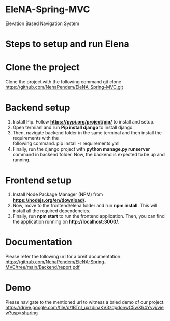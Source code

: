 # EleNA-Spring-MVC
Elevation Based Navigation System

# Steps to setup and run Elena

# Clone the project
Clone the project with the following command
git clone https://github.com/NehaPendem/EleNA-Spring-MVC.git

# Backend setup

1. Install Pip. Follow **https://pypi.org/project/pip/** to install and setup.
2. Open termianl and run **Pip install django** to install django.
3. Then, navigate backend folder in the same terminal and then install the requirements with the    
   following command.
    pip install -r requirements.yml
3. Finally, run the django project with **python manage.py runserver** command in backend folder. Now, the backend is expected to be up and running.

# Frontend setup

1. Install Node Package Manager (NPM) from **https://nodejs.org/en/download/**.
2. Now, move to the frontend/elena folder and run **npm install**. This will install all the required dependencies.
3. Finally, run **npm start** to run the frontend application. Then, you can find the application running on **http://localhost:3000/**.

# Documentation 
Please refer the following url for a breif documentation.
https://github.com/NehaPendem/EleNA-Spring-MVC/tree/main/Backend/report.pdf

# Demo 
Please navigate to the mentioned url to witness a bried demo of our project.
https://drive.google.com/file/d/1BTnI_uxzdinaKV3zdpdonwC5wXh4Yvvj/view?usp=sharing
